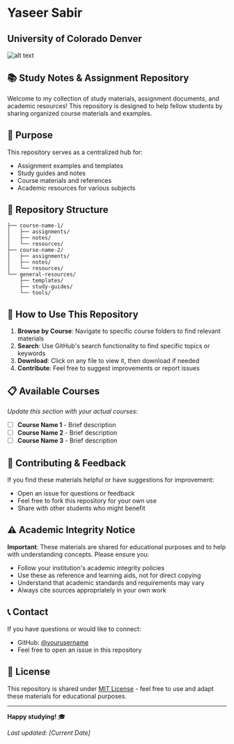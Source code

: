 
# **Yaseer Sabir**
## University of Colorado Denver

![alt text](yaseer_pic.jpg)

## 📚 Study Notes & Assignment Repository

Welcome to my collection of study materials, assignment documents, and academic resources! This repository is designed to help fellow students by sharing organized course materials and examples.

## 🎯 Purpose

This repository serves as a centralized hub for:
- Assignment examples and templates
- Study guides and notes
- Course materials and references
- Academic resources for various subjects

## 📁 Repository Structure

```
├── course-name-1/
│   ├── assignments/
│   ├── notes/
│   └── resources/
├── course-name-2/
│   ├── assignments/
│   ├── notes/
│   └── resources/
└── general-resources/
    ├── templates/
    ├── study-guides/
    └── tools/
```

## 🚀 How to Use This Repository

1. **Browse by Course**: Navigate to specific course folders to find relevant materials
2. **Search**: Use GitHub's search functionality to find specific topics or keywords
3. **Download**: Click on any file to view it, then download if needed
4. **Contribute**: Feel free to suggest improvements or report issues

## 📋 Available Courses

*Update this section with your actual courses:*

- [ ] **Course Name 1** - Brief description
- [ ] **Course Name 2** - Brief description
- [ ] **Course Name 3** - Brief description

## 🤝 Contributing & Feedback

If you find these materials helpful or have suggestions for improvement:
- Open an issue for questions or feedback
- Feel free to fork this repository for your own use
- Share with other students who might benefit

## ⚠️ Academic Integrity Notice

**Important**: These materials are shared for educational purposes and to help with understanding concepts. Please ensure you:
- Follow your institution's academic integrity policies
- Use these as reference and learning aids, not for direct copying
- Understand that academic standards and requirements may vary
- Always cite sources appropriately in your own work

## 📞 Contact

If you have questions or would like to connect:
- GitHub: [@yourusername](https://github.com/yourusername)
- Feel free to open an issue in this repository

## 📜 License

This repository is shared under [MIT License](LICENSE) - feel free to use and adapt these materials for educational purposes.

---

**Happy studying!** 🎓

*Last updated: [Current Date]*
